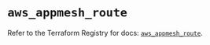 # `aws_appmesh_route`

Refer to the Terraform Registry for docs: [`aws_appmesh_route`](https://registry.terraform.io/providers/hashicorp/aws/5.74.0/docs/resources/appmesh_route).
